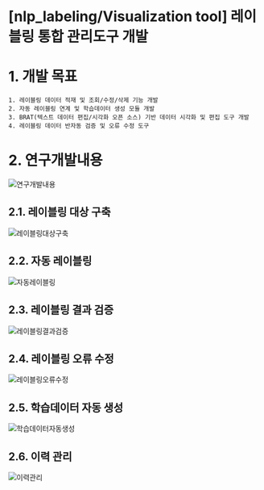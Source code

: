 [nlp_labeling/Visualization tool] 레이블링 통합 관리도구 개발
======================
 # 1. 개발 목표

	1. 레이블링 데이터 적재 및 조회/수정/삭제 기능 개발
	2. 자동 레이블링 연계 및 학습데이터 생성 모듈 개발
	3. BRAT(텍스트 데이터 편집/시각화 오픈 소스) 기반 데이터 시각화 및 편집 도구 개발
	4. 레이블링 데이터 반자동 검증 및 오류 수정 도구

# 2. 연구개발내용

![연구개발내용](./images/manage.jpg)

## 2.1. 레이블링 대상 구축

![레이블링대상구축](./images/manage1.jpg)
	
## 2.2. 자동 레이블링

![자동레이블링](./images/manage2.jpg)
	
## 2.3. 레이블링 결과 검증

![레이블링결과검증](./images/manage3.jpg)
		
## 2.4. 레이블링 오류 수정

![레이블링오류수정](./images/manage4.jpg)
	
## 2.5. 학습데이터 자동 생성

![학습데이터자동생성](./images/manage5.jpg)
	
## 2.6. 이력 관리

![이력관리](./images/manage6.jpg)

